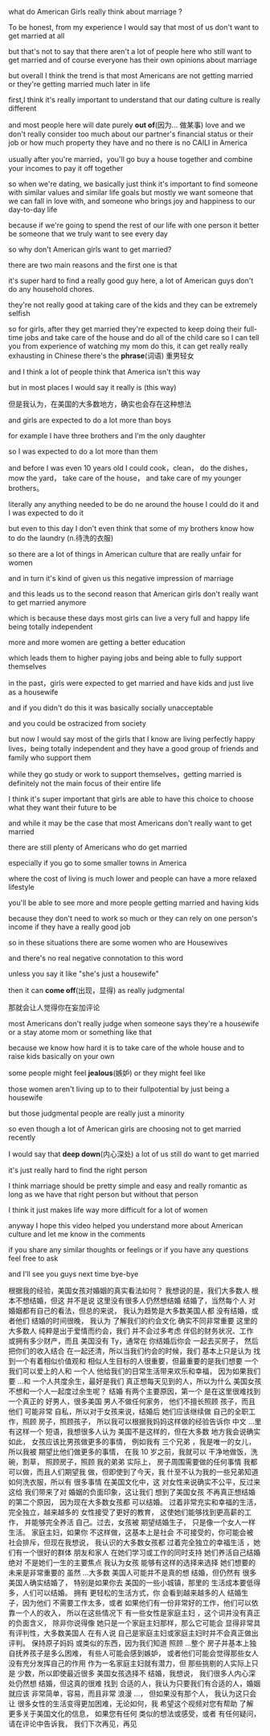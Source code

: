 what do American Girls really think about marriage ?

To be honest, from my experience I would say that most of us don't want to get married at all

 but that's not to say that there aren't a lot of people here who still want to get married and of course everyone has their own opinions about marriage 

but overall I think the trend is that most Americans are not getting married or they're getting married much later in life 

first,I think it's really important to understand that our dating culture is really different 

and most people here will date purely **out of**(因为... 做某事) love and we don't really consider too much about our partner's financial status or their job or how much property they have and no there is no CAILI in America 

usually after you're married，you'll go buy a house together and combine your incomes to pay it off together 

so when we're dating,  we basically just think it's important to find someone with similar values and similar life goals but mostly we want someone that we can fall in love with,  and someone who brings joy and happiness to our day-to-day life

because if we're going to spend the rest of our life with one person it better be someone that we truly want to see every day

 so why don't American girls want to get married?

there are two main reasons and the first one is that 

it's super hard to find a really good guy here, a lot of American guys don't do any household chores.

they're not really good at taking care of the kids and they can be extremely selfish 

so for girls, after they get married they're expected to keep doing their full-time jobs and take care of the house and do all of the child care
so I can tell you from experience of watching my mom do this, it can get really really exhausting in Chinese there's the
**phrase**(词语) 重男轻女 

and I think a lot of people think that America isn't this way 

but in most places I would say it really is (this way) 

但是我认为，在美国的大多数地方，确实也会存在这种想法

and girls are expected to do a lot more than boys 

for example I have three brothers and I'm the only daughter 

so I was expected to do a lot more than them 

and before I was even 10 years old I could cook，clean， do the dishes， mow the yard， take care of the house， and take care of my younger brothers。

literally any anything needed to be do ne around the house I could do it and I was expected to do it 

but even to this day I don't even think that some of my brothers know how to do the laundry (n.待洗的衣服)

so there are a lot of things in American culture that are really unfair for women 

and in turn it's kind of given us this negative impression of marriage 

and this leads us to the second reason that American girls don't really want to get married anymore

which is because these days most girls can live a very full and happy life being totally independent 

more and more women are getting a better education

which leads them to higher paying jobs and being able to fully support themselves 

in the past，girls were expected to get married and have kids and just live as a housewife 

and if you didn't do this it was basically socially unacceptable 

and you could be ostracized from society 

but now I would say most of the girls that  I know    are living perfectly happy lives，being totally independent and they have a good group of friends and family who support them 

while they go study or work to support themselves，getting married is definitely not the main focus of their entire life

I think it's super important that girls are able to have this choice to choose what they want their future to be 

and while it may be the case that most Americans don't really want to get married

there are still plenty of Americans who do get married 

especially if you go to some smaller towns in America

where the cost of living is much lower and people can have a more relaxed lifestyle 

you'll be able to see more and more people getting married and having kids 

because they don't need to work so much or they can rely on one person's income if they have
a really good job 

so in these situations there are some women who are Housewives

and there's no real negative connotation to this word 

unless you say it like "she's just a housewife"

then it can **come off**(出现，显得) as really judgmental

那就会让人觉得你在妄加评论

most Americans don't really judge when someone says they're a housewife or a stay atome mom or something like that 

because we know how hard it is to take care of the whole house and to raise kids basically on your own 

some people might feel **jealous**(嫉妒) or they might feel like 

those women aren't living up to to their fullpotential by just being a housewife 

but those judgmental people are really just a minority 

so even though a lot of American girls are choosing not to get married recently

I would say that **deep down**(内心深处) a lot of us still do want to get married 

it's just really hard to find the right person 

I think marriage should be pretty simple and easy and really romantic as long as we have that right person but without that person 

I think it just makes life way more difficult for a lot of women 

anyway I hope this video helped you understand more about American culture and let me know in the comments

 if you share any similar thoughts or feelings or if you have any questions feel free to ask 

and I'll see you guys next time bye-bye

根据我的经验，美国女孩对婚姻的真实看法如何？
我想说的是，我们大多数人 根本不想结婚，但这
并不是说 这里没有很多人仍然想结婚
结婚了，当然每个人 对婚姻都有自己的看法，但总的来说，
我认为趋势是大多数美国人都 没有结婚，或者他们
结婚的时间很晚， 我认为
了解我们的约会文化 确实不同非常重要 这里的大多数人
纯粹是出于爱情而约会，我们 并不会过多考虑
伴侣的财务状况、工作 或拥有多少财产，而且
美国没有 Ty，通常在 你结婚后你会 一起去买房子，
然后把你们的收入结合 在一起还清，所以当我们约会的时候，我们
基本上只是认为 找到一个有着相似价值观和
相似人生目标的人很重要，但最重要的是我们想要 一个我们可以爱上的人和
一个人 他给我们的日常生活带来欢乐和幸福， 因为如果我们
要 …和 一个人共度余生，最好是我们
真正想每天见到的人，所以为什么 美国女孩不想和一个人一起度过余生呢？ 结婚
有两个主要原因，第一个 是在这里很难找到一个真正的
好男人，很多美国 男人不做任何家务，
他们不擅长照顾 孩子，而且他们 可能非常
自私，所以对于女孩来说，结婚后 她们应该继续做
自己的全职工作，照顾 房子，照顾孩子，
所以我可以根据我妈妈这样做的经验告诉你
中文 …里 有这样一个
短语，我想很多人认为 美国不是这样的，但在大多数
地方我会说确实如此， 女孩应该比男孩做更多的事情，
例如我有 三个兄弟 ，我是唯一的女儿，所以我被
期望比他们做更多的事情， 在我 10 岁之前，我就可以
干净地做饭，洗碗，割草， 照顾房子，照顾
我的弟弟 实际上， 房子周围需要做的任何事情
我都可以做，而且人们期望我 做，但即使到了今天，我
什至不认为我的一些兄弟知道 如何洗衣服，所以有
很多事情 在美国文化中，这 对女性来说确实不公平，反过来这给
我们带来了对 婚姻的负面印象，这让我们
想到了美国女孩 不再真正想结婚的第二个原因，
因为现在大多数女孩都 可以结婚。 过着非常充实和幸福的生活，
完全独立，越来越多的 女性接受了更好的教育，
这使她们能够找到更高薪的工作， 并能够完全养活
自己。过去，女孩被 期望结婚生子，
只是像一个女人一样生活。 家庭主妇，如果你 不这样做，这基本上是社会
不可接受的，你可能会被 社会排斥，但现在我想说，
我认识的大多数女孩都 过着完全独立的幸福生活
，她们有一个很好的群体 朋友和家人
在她们学习或工作的同时支持 她们养活自己结婚绝对
不是她们一生的主要焦点 我认为女孩
能够有这样的选择来选择 她们想要的未来是非常重要的
虽然 …大多数 美国人可能并不是真的想
结婚，但仍然有 很多美国人确实结婚了，
特别是如果你去 美国的一些小城镇，那里的
生活成本要低得多，人们可以结婚。 拥有 更轻松的生活方式，你
会看到越来越多的人 结婚生子，因为他们
不需要工作太多，或者 如果他们有一份非常好的工作，他们可以依靠一个人的收入，
所以在这些情况下 有一些女性是家庭主妇
，这个词并没有真正的负面含义， 除非你说得像
她只是一个家庭主妇那样，那么它可能会 显得非常具有评判性，大多数美国人
在有人说 自己是家庭主妇或家庭主妇时并不会真正做出评判。 保持原子妈妈
或类似的东西，因为我们知道 照顾 …整个
房子并基本上独自抚养孩子是多么困难， 有些人可能会感到嫉妒，
或者他们可能会觉得那些女人 没有充分发挥自己的作用
作为一名家庭主妇就有潜力，但 那些挑剔的人实际上只是
少数，所以即使最近很多 美国女孩选择不
结婚，我想说， 我们很多人内心深处仍然想
结婚，但这真的很难 找到 合适的人，我认为只要我们有合适的人，婚姻就应该
非常简单，容易，而且非常 浪漫 …，
但如果没有那个人， 我认为这只会让
很多女性的生活变得更加困难，无论如何，我 希望这个视频对您有帮助 了解
更多关于美国文化的信息， 如果您有任何
类似的想法或感受，或者 有任何疑问，请在评论中告诉我，
我们下次再见，再见